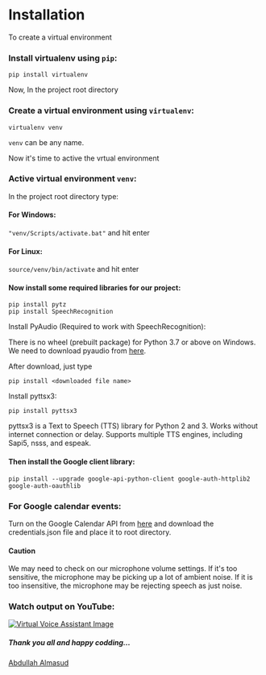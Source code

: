 # Installation
To create a virtual environment
### Install virtualenv using ```pip```:
```
pip install virtualenv
```

Now, In the project root directory
### Create a virtual environment using ```virtualenv```:
```
virtualenv venv
```
```venv``` can be any name.

Now it's time to active the vrtual environment
### Active virtual environment ```venv```:
In the project root directory type:
#### For Windows:
```"venv/Scripts/activate.bat"``` and hit enter
#### For Linux:
```source/venv/bin/activate``` and hit enter

#### Now install some required libraries for our project:
```
pip install pytz
pip install SpeechRecognition
```
Install PyAudio (Required to work with SpeechRecognition):

There is no wheel (prebuilt package) for Python 3.7 or above on Windows.
We need to download pyaudio from [here](https://www.lfd.uci.edu/~gohlke/pythonlibs/#pyaudio).

After download, just type
```
pip install <downloaded file name>
```
Install pyttsx3:
```
pip install pyttsx3
```
pyttsx3 is a Text to Speech (TTS) library for Python 2 and 3. Works without internet connection 
or delay. Supports multiple TTS engines, including Sapi5, nsss, and espeak.

#### Then install the Google client library:
``` 
pip install --upgrade google-api-python-client google-auth-httplib2 google-auth-oauthlib
```

### For Google calendar events:
Turn on the Google Calendar API from [here](https://developers.google.com/calendar/quickstart/python) and download the credentials.json file and place it to root directory.


#### Caution
We may need to check on our microphone volume settings. 
If it's too sensitive, the microphone may be picking up a lot of ambient noise. 
If it is too insensitive, the microphone may be rejecting speech as just noise.

### Watch output on YouTube:
[![Virtual Voice Assistant Image](https://i9.ytimg.com/vi/D5ClCGMC0GU/mqdefault.jpg?time=1574572423682&sqp=CKih6O4F&rs=AOn4CLDygOrf4kzk26itKtBm91Lr5Gmkpw)](https://youtu.be/D5ClCGMC0GU)


##### Thank you all and happy codding... 
[Abdullah Almasud](https://facebook.com/almasud.arm)
